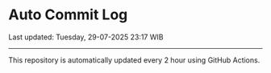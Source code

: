 # Auto Commit Log

Last updated: Tuesday, 29-07-2025 23:17 WIB

---

This repository is automatically updated every 2 hour using GitHub Actions.
